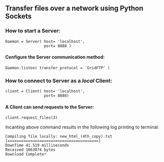 ## Transfer files over a network using Python Sockets

### How to start a Server:
```
Daemon = Server( host= 'localhost',
                 port= 8888 )
```
#### Configure the Server communication method:
```
Daemon.listen( transfer_protocol = 'GridFTP' )
```

### How to connect to Server as a *local* Client:
```
client = Client( host= 'localhost', 
                 port= 8888)
```

#### A Client can send requests to the Server:
```
client.request_files(3)
```

Incanting above command results in the following log printing to terminal:
```
Compiling file locally: new_html_(4th_copy).txt
[========================================]
DownTime 41.519 milliseconds
Received 1063074 bytes
Download Complete!
```













